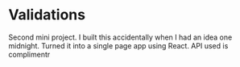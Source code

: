 # Validations

Second mini project. I built this accidentally when I had an idea one midnight. Turned it into a single page app using React.
API used is complimentr